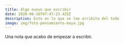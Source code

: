```yaml
---
title: Algo nuevo que escribir
date: 2020-06-16T07:47:23.425Z
description: Esto es lo que se lee arribita del todo
image: img/foto-pensamiento-maya.jpg
---
```

Una nota que acabo de empezar a escribir.